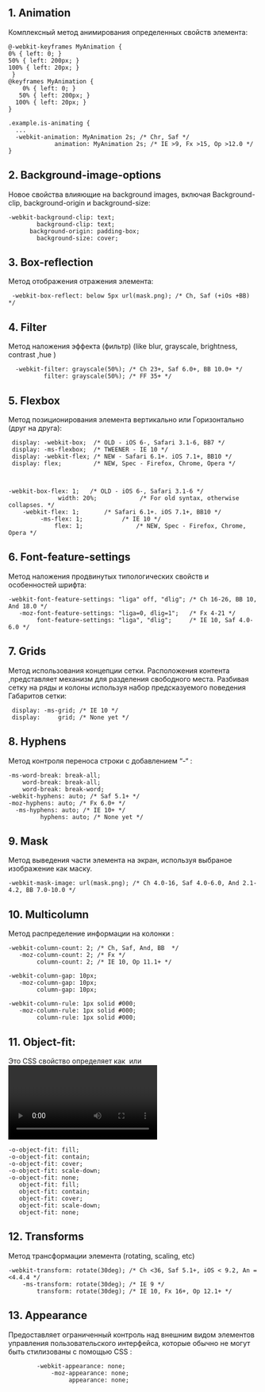 ## 1.	Animation

Комплексный метод анимирования определенных свойств элемента:

    @-webkit-keyframes MyAnimation {
    0% { left: 0; }	
    50% { left: 200px; }	
    100% { left: 20px; }	
     }
    @keyframes MyAnimation {
        0% { left: 0; }	
       50% { left: 200px; }	
      100% { left: 20px; }	
    }

    .example.is-animating {
      ...
      -webkit-animation: MyAnimation 2s; /* Chr, Saf */
                 animation: MyAnimation 2s; /* IE >9, Fx >15, Op >12.0 */
    }


## 2.	Background-image-options

Новое свойства влияющие нa background images, включая 
Background-clip, background-origin   и  background-size:

    -webkit-background-clip: text;
            background-clip: text;
          background-origin: padding-box;
            background-size: cover;

## 3.	Box-reflection

Метод отображения отражения элемента:

     -webkit-box-reflect: below 5px url(mask.png); /* Ch, Saf (+iOs +BB) */
 

## 4.	Filter

Метод наложения эффекта (фильтр) 
(like blur, grayscale, brightness, contrast ,hue
)

      -webkit-filter: grayscale(50%); /* Ch 23+, Saf 6.0+, BB 10.0+ */
              filter: grayscale(50%); /* FF 35+ */



## 5.	Flexbox

Метод позиционирования элемента вертикально или
Горизонтально (друг на друга):

     display: -webkit-box;  /* OLD - iOS 6-, Safari 3.1-6, BB7 */
     display: -ms-flexbox;  /* TWEENER - IE 10 */
     display: -webkit-flex; /* NEW - Safari 6.1+. iOS 7.1+, BB10 */
     display: flex;         /* NEW, Spec - Firefox, Chrome, Opera */



    -webkit-box-flex: 1;   /* OLD - iOS 6-, Safari 3.1-6 */
                  width: 20%;            /* For old syntax, otherwise collapses. */
        -webkit-flex: 1;       /* Safari 6.1+. iOS 7.1+, BB10 */
             -ms-flex: 1;           /* IE 10 */
                 flex: 1;               /* NEW, Spec - Firefox, Chrome, Opera */



## 6.	Font-feature-settings

Метод наложения продвинутых типологических свойств и особенностей  шрифта:

    -webkit-font-feature-settings: "liga" off, "dlig"; /* Ch 16-26, BB 10, And 18.0 */
       -moz-font-feature-settings: "liga=0, dlig=1";   /* Fx 4-21 */
            font-feature-settings: "liga", "dlig";     /* IE 10, Saf 4.0-6.0 */



## 7.	Grids

Метод использования концепции сетки.
Расположения контента
,представляет механизм для разделения свободного места. 
Разбивая сетку на ряды и колоны используя набор предсказуемого поведения
Габаритов сетки:

     display: -ms-grid; /* IE 10 */
     display:     grid; /* None yet */


## 8.	Hyphens


Метод контроля переноса строки с добавлением “-“ :

    -ms-word-break: break-all;
        word-break: break-all;
        word-break: break-word;
    -webkit-hyphens: auto; /* Saf 5.1+ */
    -moz-hyphens: auto; /* Fx 6.0+ */
      -ms-hyphens: auto; /* IE 10+ */
             hyphens: auto; /* None yet */


## 9.	Mask

Метод выведения части элемента на экран, используя выбраное изображение как маску.


    -webkit-mask-image: url(mask.png); /* Ch 4.0-16, Saf 4.0-6.0, And 2.1-4.2, BB 7.0-10.0 */




## 10.	Multicolumn

Метод распределение информации на колонки :

    -webkit-column-count: 2; /* Ch, Saf, And, BB  */
       -moz-column-count: 2; /* Fx */
            column-count: 2; /* IE 10, Op 11.1+ */

    -webkit-column-gap: 10px;
       -moz-column-gap: 10px;
            column-gap: 10px;
 
    -webkit-column-rule: 1px solid #000;
       -moz-column-rule: 1px solid #000;
            column-rule: 1px solid #000;



## 11.	Object-fit:

Это CSS свойство определяет как <img> или <video> элемент изменит свои размеры
По отношению к своему контейнеру.

    -o-object-fit: fill;
    -o-object-fit: contain;
    -o-object-fit: cover;
    -o-object-fit: scale-down;
    -o-object-fit: none;
       object-fit: fill;
       object-fit: contain;
       object-fit: cover;
       object-fit: scale-down;
       object-fit: none;




## 12.	Transforms

Метод трансформации элемента (rotating, scaling, etc) 



    -webkit-transform: rotate(30deg); /* Ch <36, Saf 5.1+, iOS < 9.2, An =<4.4.4 */
        -ms-transform: rotate(30deg); /* IE 9 */
            transform: rotate(30deg); /* IE 10, Fx 16+, Op 12.1+ */




## 13.	Appearance 

Предоставляет ограниченный контроль над внешним видом элементов управления пользовательского интерфейса, которые обычно не могут быть стилизованы с помощью CSS :

            -webkit-appearance: none;
                -moz-appearance: none;
                     appearance: none;


